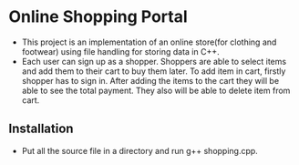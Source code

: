 # Online Shopping Portal
<ul>
     <li>This project is an implementation of an online store(for clothing and footwear) using file handling for storing data in C++.</li>
     <li>Each user can sign up as a shopper. Shoppers are able to select items and add them to their cart to buy them later. To add item in cart, firstly shopper has to sign in.            After adding the items to the cart they will be able to see the total payment. They also will be able to delete item from cart.</li>
</ul>

## Installation
<ul>
  <li>Put all the source file in a directory and run g++ shopping.cpp.</li>
</ul>


